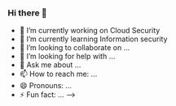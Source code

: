 ### Hi there 👋



- 🔭 I’m currently working on Cloud Security 
- 🌱 I’m currently learning Information security
- 👯 I’m looking to collaborate on ...
- 🤔 I’m looking for help with ...
- 💬 Ask me about ...
- 📫 How to reach me: ...
- 😄 Pronouns: ...
- ⚡ Fun fact: ...
-->
